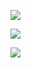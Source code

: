 ![](https://i.imgur.com/NAtSPVe.png)

![](https://i.imgur.com/GSc80Nd.png)

![](https://i.imgur.com/2MaPZIl.png)

